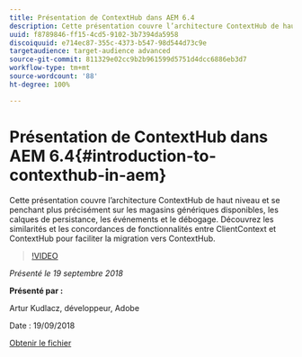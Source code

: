 ```yaml
---
title: Présentation de ContextHub dans AEM 6.4
description: Cette présentation couvre l’architecture ContextHub de haut niveau et se penchant plus précisément sur les magasins génériques disponibles, les calques de persistance, les événements et le débogage. Découvrez les similarités et les concordances de fonctionnalités entre ClientContext et ContextHub pour faciliter la migration vers ContextHub.
uuid: f8789846-ff15-4cd5-9102-3b7394da5958
discoiquuid: e714ec87-355c-4373-b547-98d544d73c9e
targetaudience: target-audience advanced
source-git-commit: 811329e02cc9b2b961599d5751d4dcc6886eb3d7
workflow-type: tm+mt
source-wordcount: '88'
ht-degree: 100%

---
```



# Présentation de ContextHub dans AEM 6.4{#introduction-to-contexthub-in-aem}

Cette présentation couvre l’architecture ContextHub de haut niveau et se penchant plus précisément sur les magasins génériques disponibles, les calques de persistance, les événements et le débogage. Découvrez les similarités et les concordances de fonctionnalités entre ClientContext et ContextHub pour faciliter la migration vers ContextHub.

>[!VIDEO](https://video.tv.adobe.com/v/23839/?quality=9)

*Présenté le 19 septembre 2018*

**Présenté par :**

Artur Kudlacz, développeur, Adobe

Date : 19/09/2018

[Obtenir le fichier](assets/gems-session-introduction-to-contexthub-in-aem-64.pdf)

<!--
[Get back to the Overview](https://helpx.adobe.com/experience-manager/kt/eseminars/gems/aem-index.html)
-->
